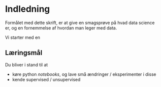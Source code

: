 # Indledning

Formålet med dette skrift, er at give en smagsprøve på hvad data science er, og en fornemmelse af hvordan man leger med data.


Vi starter med en 


## Læringsmål



Du bliver i stand til at

- køre python *notebooks*, og lave små ændringer / eksperimenter i disse
- kende supervised / unsupervised
